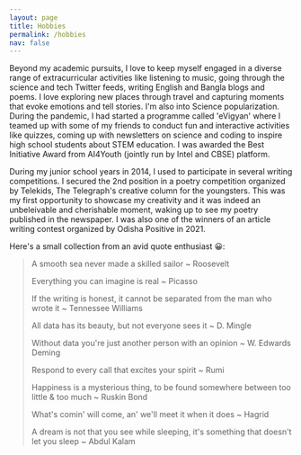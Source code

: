 ```yaml
---
layout: page
title: Hobbies
permalink: /hobbies
nav: false
---
```


<!-- pages/hobbies.md -->
Beyond my academic pursuits, I love to keep myself engaged in a diverse range of extracurricular activities like listening to music, going through the science and tech Twitter feeds, writing English and Bangla blogs and poems. I love exploring new places through travel and capturing moments that evoke emotions and tell stories. I'm also into Science popularization. During the pandemic, I had started a programme called 'eVigyan' where I teamed up with some of my friends to conduct fun and interactive activities like quizzes, coming up with newsletters on science and coding to inspire high school students about STEM education. I was awarded the Best Initiative Award from AI4Youth (jointly run by Intel and CBSE) platform.

During my junior school years in 2014, I used to participate in several writing competitions. I secured the 2nd position in a poetry competition organized by Telekids, The Telegraph's creative column for the youngsters. This was my first opportunity to showcase my creativity and it was indeed an unbeleivable and cherishable moment, waking up to see my poetry published in the newspaper. I was also one of the winners of an article writing contest organized by Odisha Positive in 2021.

Here's a small collection from an avid quote enthusiast 😀:

<blockquote>
  
A smooth sea never made a skilled sailor ~ Roosevelt
<br>
  
Everything you can imagine is real ~ Picasso  

  
If the writing is honest, it cannot be separated from the man who wrote it ~ Tennessee Williams

  
All data has its beauty, but not everyone sees it ~ D. Mingle

  
Without data you're just another person with an opinion ~ W. Edwards Deming 
 
  
Respond to every call that excites your spirit ~ Rumi

  
Happiness is a mysterious thing, to be found somewhere between too little & too much ~ Ruskin Bond

  
What's comin' will come, an' we'll meet it when it does ~ Hagrid

 
A dream is not that you see while sleeping, it's something that doesn't let you sleep ~ Abdul Kalam  
</blockquote>
